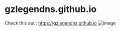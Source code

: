 # gzlegendns.github.io
Check this out : https://gzlegendns.github.io
![image](https://user-images.githubusercontent.com/33998049/204120037-f7220db4-77bc-4a19-b734-6cd1ddf2d54d.png)
